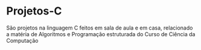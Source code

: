 # Projetos-C

São projetos na linguagem C feitos em sala de aula e em casa, relacionado a matéria de Algoritmos e Programação estruturada do Curso de Ciência da Computação
